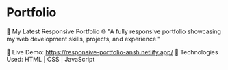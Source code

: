 # Portfolio
🚀 My Latest Responsive Portfolio 🌐 "A fully responsive portfolio showcasing my web development skills, projects, and experience."

🔗 Live Demo: https://responsive-portfolio-ansh.netlify.app/ 📌 Technologies Used: HTML | CSS | JavaScript
